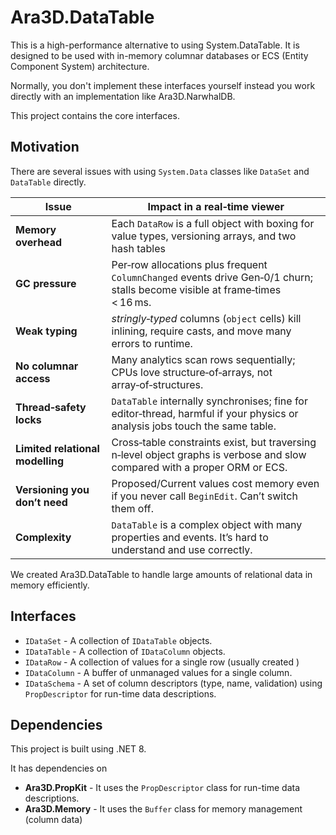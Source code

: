 ﻿# Ara3D.DataTable

This is a high-performance alternative to using System.DataTable. 
It is designed to be used with in-memory columnar databases or ECS (Entity Component System) architecture. 

Normally, you don't implement these interfaces yourself instead you work directly with an implementation like Ara3D.NarwhalDB. 

This project contains the core interfaces. 

## Motivation

There are several issues with using `System.Data` classes like `DataSet` and `DataTable` directly. 


| Issue                            | Impact in a real‑time viewer | 
| -------------------------------- | ---------------------------- |
| **Memory overhead**              | Each `DataRow` is a full object with boxing for value types, versioning arrays, and two hash tables |
| **GC pressure**                  | Per‑row allocations plus frequent `ColumnChanged` events drive Gen‑0/1 churn; stalls become visible at frame‑times < 16 ms. |
| **Weak typing**                  | *stringly‑typed* columns (`object` cells) kill inlining, require casts, and move many errors to runtime. |
| **No columnar access**           | Many analytics scan rows sequentially; CPUs love structure‑of‑arrays, not array‑of‑structures. |
| **Thread‑safety locks**          | `DataTable` internally synchronises; fine for editor‑thread, harmful if your physics or analysis jobs touch the same table. |
| **Limited relational modelling** | Cross‑table constraints exist, but traversing n‑level object graphs is verbose and slow compared with a proper ORM or ECS. |
| **Versioning you don’t need**    | Proposed/Current values cost memory even if you never call `BeginEdit`. Can’t switch them off. |
| **Complexity**				   | `DataTable` is a complex object with many properties and events. It’s hard to understand and use correctly. |

We created Ara3D.DataTable to handle large amounts of relational data in memory efficiently. 

## Interfaces

- `IDataSet` - A collection of `IDataTable` objects.
- `IDataTable` - A collection of `IDataColumn` objects.
- `IDataRow` - A collection of values for a single row (usually created )
- `IDataColumn` - A buffer of unmanaged values for a single column.
- `IDataSchema` - A set of column descriptors (type, name, validation) using `PropDescriptor` for run-time data descriptions.

## Dependencies

This project is built using .NET 8. 

It has dependencies on 

- **Ara3D.PropKit** - It uses the `PropDescriptor` class for run-time data descriptions. 
- **Ara3D.Memory** - It uses the `Buffer` class for memory management (column data)
